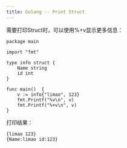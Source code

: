 ```yaml
---
title: Golang -- Print Struct
---
```




需要打印Struct时，可以使用%+v显示更多信息：


```
package main

import "fmt"

type info struct {
    Name string
    id int
}

func main()  {
    v := info{"limao", 123}
    fmt.Printf("%v\n", v)
    fmt.Printf("%+v\n", v)
}
```



打印结果：

```
{limao 123}
{Name:limao id:123}
```

